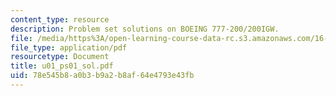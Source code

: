 ```yaml
---
content_type: resource
description: Problem set solutions on BOEING 777-200/200IGW.
file: /media/https%3A/open-learning-course-data-rc.s3.amazonaws.com/16-01-unified-engineering-i-ii-iii-iv-fall-2005-spring-2006/78e545b8a0b3b9a2b8af64e4793e43fb_u01_ps01_sol.pdf
file_type: application/pdf
resourcetype: Document
title: u01_ps01_sol.pdf
uid: 78e545b8-a0b3-b9a2-b8af-64e4793e43fb
---
```

